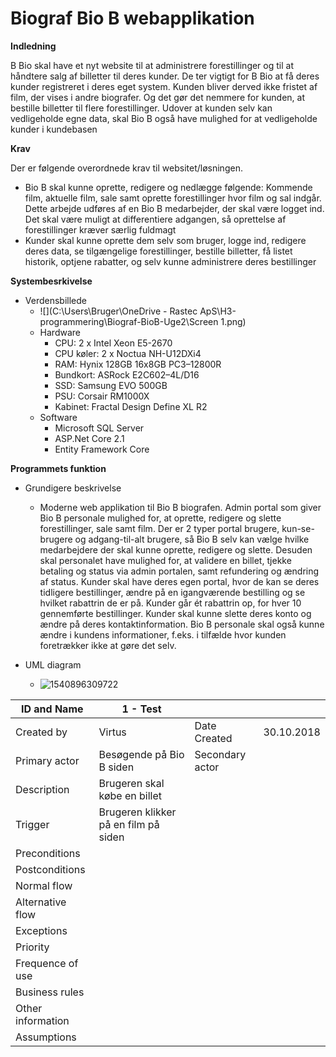 # Biograf Bio B webapplikation

**Indledning**

B Bio skal have et nyt website til at administrere forestillinger og til at håndtere salg af billetter til deres kunder. De ter vigtigt for B Bio at få deres kunder registreret i deres eget system. Kunden bliver derved ikke fristet af film, der vises i andre biografer. Og det gør det nemmere for kunden, at bestille billetter til flere forestillinger. Udover at kunden selv kan vedligeholde egne data, skal Bio B også have mulighed for at vedligeholde kunder i kundebasen

**Krav**

Der er følgende overordnede krav til websitet/løsningen.

- Bio B skal kunne oprette, redigere og nedlægge følgende: Kommende film, aktuelle film, sale samt oprette forestillinger hvor film og sal indgår. Dette arbejde udføres af en Bio B medarbejder, der skal være logget ind. Det skal være muligt at differentiere adgangen, så oprettelse af forestillinger kræver særlig fuldmagt
- Kunder skal kunne oprette dem selv som bruger, logge ind, redigere deres data, se tilgængelige forestillinger, bestille billetter, få listet historik, optjene rabatter, og selv kunne administrere deres bestillinger



**Systembesrkivelse**

- Verdensbillede
  - ![](C:\Users\Bruger\OneDrive - Rastec ApS\H3-programmering\Biograf-BioB-Uge2\Screen 1.png)
  - Hardware
    - CPU: 2 x Intel Xeon E5-2670
    - CPU køler: 2 x Noctua NH-U12DXi4
    - RAM: Hynix 128GB 16x8GB PC3–12800R
    - Bundkort: ASRock E2C602–4L/D16
    - SSD: Samsung EVO 500GB
    - PSU: Corsair RM1000X
    - Kabinet: Fractal Design Define XL R2
  - Software
    - Microsoft SQL Server
    - ASP.Net Core 2.1
    - Entity Framework Core

**Programmets funktion**

- Grundigere beskrivelse
  - Moderne web applikation til Bio B biografen. Admin portal som giver Bio B personale mulighed for, at oprette, redigere og slette forestillinger, sale samt film. Der er 2 typer portal brugere, kun-se-brugere og adgang-til-alt brugere, så Bio B selv kan vælge hvilke medarbejdere der skal kunne oprette, redigere og slette. Desuden skal personalet have mulighed for, at validere en billet, tjekke betaling og status via admin portalen, samt refundering og ændring af status. Kunder skal have deres egen portal, hvor de kan se deres tidligere bestillinger, ændre på en igangværende bestilling og se hvilket rabattrin de er på. Kunder går ét rabattrin op, for hver 10 gennemførte bestillinger. Kunder skal kunne slette deres konto og ændre på deres kontaktinformation. Bio B personale skal også kunne ændre i kundens informationer, f.eks. i tilfælde hvor kunden foretrækker ikke at gøre det selv.

- UML diagram
  - ![1540896309722](C:\Users\Bruger\AppData\Roaming\Typora\typora-user-images\1540896309722.png)



| ID and Name       | 1 - Test                             |                 |            |
| ----------------- | ------------------------------------ | --------------- | ---------- |
| Created by        | Virtus                               | Date Created    | 30.10.2018 |
| Primary actor     | Besøgende på Bio B siden             | Secondary actor |            |
| Description       | Brugeren skal købe en billet         |                 |            |
| Trigger           | Brugeren klikker på en film på siden |                 |            |
| Preconditions     |                                      |                 |            |
| Postconditions    |                                      |                 |            |
| Normal flow       |                                      |                 |            |
| Alternative flow  |                                      |                 |            |
| Exceptions        |                                      |                 |            |
| Priority          |                                      |                 |            |
| Frequence of use  |                                      |                 |            |
| Business rules    |                                      |                 |            |
| Other information |                                      |                 |            |
| Assumptions       |                                      |                 |            |



